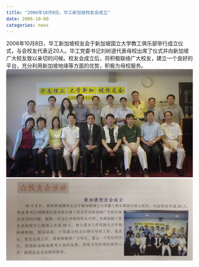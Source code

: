 ```yaml
---
title: "2006年10月8日，华工新加坡校友会成立"
date: 2006-10-08
categories: news
---
```


2006年10月8日，华工新加坡校友会于新加坡国立大学教工俱乐部举行成立仪式，与会校友代表近20人。华工党委书记刘树道代表母校出席了仪式并向新加坡广大校友致以亲切的问候。校友会成立后，将积极联络广大校友，建立一个良好的平台，充分利用新加坡地缘等方面的优势，积极为母校服务。
![](../assets/images/20061008a.jpg)
![](../assets/images/20061008b.jpg)
